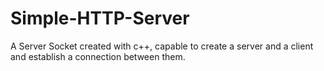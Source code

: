 # Simple-HTTP-Server
A Server Socket created with c++, capable to create a server and a client and establish a connection between them.
